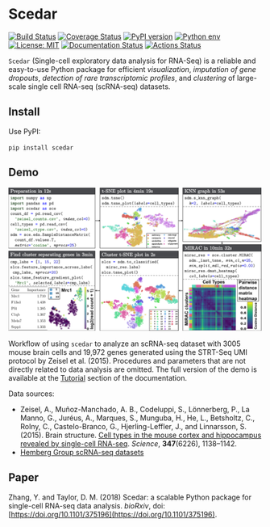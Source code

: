 # Scedar

[![Build Status](https://travis-ci.org/logstar/scedar.svg?branch=master)](https://travis-ci.org/logstar/scedar.svg?branch=master)
[![Coverage Status](https://coveralls.io/repos/github/logstar/scedar/badge.svg?branch=master)](https://coveralls.io/github/logstar/scedar?branch=master)
[![PyPI version](https://badge.fury.io/py/scedar.svg)](https://badge.fury.io/py/scedar)
[![Python env](https://img.shields.io/pypi/pyversions/scedar.svg?style=flat-square)](https://img.shields.io/pypi/pyversions/scedar.svg?style=flat-square)
[![License: MIT](https://img.shields.io/badge/License-MIT-yellow.svg)](https://opensource.org/licenses/MIT)
[![Documentation Status](https://readthedocs.org/projects/scedar/badge/?version=latest)](https://scedar.readthedocs.io/en/latest/?badge=latest)
[![Actions Status](https://github.com/benstear/scedar/workflows/Github%20Actions/badge.svg)](https://github.com/benstear/scedar/actions)

`Scedar` (Single-cell exploratory data analysis for RNA-Seq) is a reliable and easy-to-use Python package for efficient *visualization*, *imputation of gene dropouts*, *detection of rare transcriptomic profiles*, and *clustering* of large-scale single cell RNA-seq (scRNA-seq) datasets.

## Install

Use PyPI:

`pip install scedar`

## Demo

![demo](docs/images/demo.png)

Workflow of using `scedar` to analyze an scRNA-seq dataset with 3005 mouse brain cells and 19,972 genes generated using the STRT-Seq UMI protocol by Zeisel et al. (2015). Procedures and parameters that are not directly related to data analysis are omitted. The full version of the demo is available at the [Tutorial](https://scedar.readthedocs.io/en/latest/notebooks/mb3k-demo.html) section of the documentation.

Data sources:

- Zeisel, A., Muñoz-Manchado, A. B., Codeluppi, S., Lönnerberg, P., La Manno, G., Juréus, A., Marques, S., Munguba, H., He, L., Betsholtz, C., Rolny, C., Castelo-Branco, G., Hjerling-Leffler, J., and Linnarsson, S. (2015). Brain structure. [Cell types in the mouse cortex and hippocampus revealed by single-cell RNA-seq](http://science.sciencemag.org/content/347/6226/1138). *Science*, **347**(6226), 1138–1142.
- [Hemberg Group scRNA-seq datasets](https://hemberg-lab.github.io/scRNA.seq.datasets/mouse/brain/#zeisel)

## Paper

Zhang, Y. and Taylor, D. M. (2018) Scedar: a scalable Python package for single-cell RNA-seq data analysis. *bioRxiv*, doi: [https://doi.org/10.1101/375196](https://doi.org/10.1101/375196).
